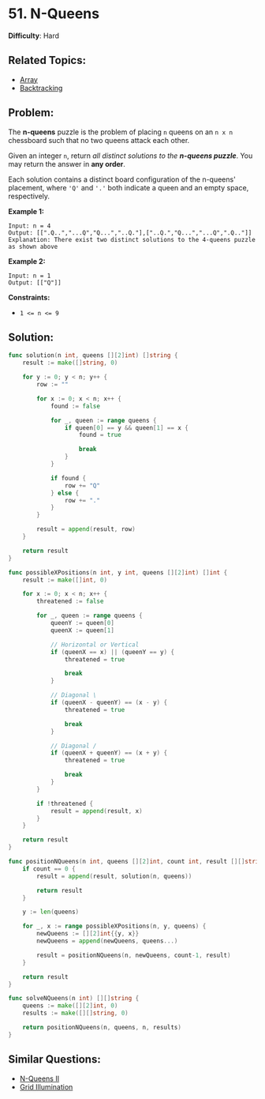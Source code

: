 # 51. N-Queens

**Difficulty**: Hard

## Related Topics:

- [Array](https://leetcode.com/tag/array/)
- [Backtracking](https://leetcode.com/tag/backtracking/)

## Problem:

The **n-queens** puzzle is the problem of placing `n` queens on an `n x n` chessboard such that no two queens attack each other.

Given an integer `n`, return *all distinct solutions to the **n-queens puzzle***. You may return the answer in **any order**.

Each solution contains a distinct board configuration of the n-queens' placement, where `'Q'` and `'.'` both indicate a queen and an empty space, respectively.

**Example 1:**

```
Input: n = 4
Output: [[".Q..","...Q","Q...","..Q."],["..Q.","Q...","...Q",".Q.."]]
Explanation: There exist two distinct solutions to the 4-queens puzzle as shown above
```

**Example 2:**

```
Input: n = 1
Output: [["Q"]]
```

**Constraints:**

- `1 <= n <= 9`

## Solution:

```go
func solution(n int, queens [][2]int) []string {
	result := make([]string, 0)

	for y := 0; y < n; y++ {
		row := ""

		for x := 0; x < n; x++ {
			found := false

			for _, queen := range queens {
				if queen[0] == y && queen[1] == x {
					found = true

					break
				}
			}

			if found {
				row += "Q"
			} else {
				row += "."
			}
		}

		result = append(result, row)
	}

	return result
}

func possibleXPositions(n int, y int, queens [][2]int) []int {
	result := make([]int, 0)

	for x := 0; x < n; x++ {
		threatened := false

		for _, queen := range queens {
			queenY := queen[0]
			queenX := queen[1]

			// Horizontal or Vertical
			if (queenX == x) || (queenY == y) {
				threatened = true

				break
			}

			// Diagonal \
			if (queenX - queenY) == (x - y) {
				threatened = true

				break
			}

			// Diagonal /
			if (queenX + queenY) == (x + y) {
				threatened = true

				break
			}
		}

		if !threatened {
			result = append(result, x)
		}
	}

	return result
}

func positionNQueens(n int, queens [][2]int, count int, result [][]string) [][]string {
	if count == 0 {
		result = append(result, solution(n, queens))

		return result
	}

	y := len(queens)

	for _, x := range possibleXPositions(n, y, queens) {
		newQueens := [][2]int{{y, x}}
		newQueens = append(newQueens, queens...)

		result = positionNQueens(n, newQueens, count-1, result)
	}

	return result
}

func solveNQueens(n int) [][]string {
	queens := make([][2]int, 0)
	results := make([][]string, 0)

	return positionNQueens(n, queens, n, results)
}
```

## Similar Questions:

- [N-Queens II](https://github.com/ju-popov/leetcode.com/tree/main/problems/n-queens-ii/)
- [Grid Illumination](https://github.com/ju-popov/leetcode.com/tree/main/problems/grid-illumination/)
